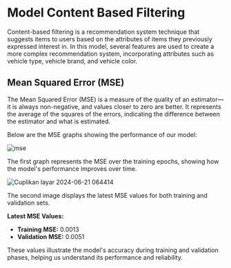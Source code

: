 # Model Content Based Filtering

Content-based filtering is a recommendation system technique that suggests items to users based on the attributes of items they previously expressed interest in. In this model, several features are used to create a more complex recommendation system, incorporating attributes such as vehicle type, vehicle brand, and vehicle color.

## Mean Squared Error (MSE)

The Mean Squared Error (MSE) is a measure of the quality of an estimator—it is always non-negative, and values closer to zero are better. It represents the average of the squares of the errors, indicating the difference between the estimator and what is estimated.

Below are the MSE graphs showing the performance of our model:

![mse](https://github.com/Capstone-Rental-Marketplace/SewaIn/assets/114629246/f8b44826-9b3e-4580-a924-2d0df01d1600)

The first graph represents the MSE over the training epochs, showing how the model's performance improves over time.

![Cuplikan layar 2024-06-21 064414](https://github.com/Capstone-Rental-Marketplace/SewaIn/assets/114629246/b1fe398f-8ddc-4341-b318-eedf9b6ee55e)

The second image displays the latest MSE values for both training and validation sets.

**Latest MSE Values:**
- **Training MSE:** 0.0013
- **Validation MSE:** 0.0051

These values illustrate the model's accuracy during training and validation phases, helping us understand its performance and reliability.
